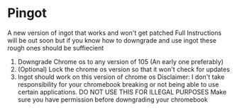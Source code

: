 # Pingot
A new version of ingot that works and won't get patched
Full Instructions will be out soon but if you know how to downgrade and use ingot these rough ones should be suffiecient

1. Downgrade Chrome os to any version of 105  (An early one preferably)
2. (Optional) Lock the chrome os version so that it won't check for updates
3. Ingot should work on this version of chrome os
Disclaimer: I don't take responsibility for your chromebook breaking or not being able to use certain applications. DO NOT USE THIS FOR ILLEGAL PURPOSES 
Make sure you have permission before downgrading your chromebook
